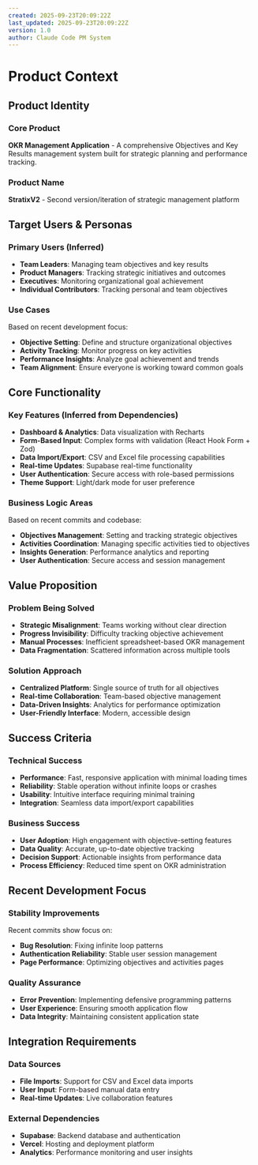 ```yaml
---
created: 2025-09-23T20:09:22Z
last_updated: 2025-09-23T20:09:22Z
version: 1.0
author: Claude Code PM System
---
```


# Product Context

## Product Identity

### Core Product
**OKR Management Application** - A comprehensive Objectives and Key Results management system built for strategic planning and performance tracking.

### Product Name
**StratixV2** - Second version/iteration of strategic management platform

## Target Users & Personas

### Primary Users (Inferred)
- **Team Leaders**: Managing team objectives and key results
- **Product Managers**: Tracking strategic initiatives and outcomes
- **Executives**: Monitoring organizational goal achievement
- **Individual Contributors**: Tracking personal and team objectives

### Use Cases
Based on recent development focus:
- **Objective Setting**: Define and structure organizational objectives
- **Activity Tracking**: Monitor progress on key activities
- **Performance Insights**: Analyze goal achievement and trends
- **Team Alignment**: Ensure everyone is working toward common goals

## Core Functionality

### Key Features (Inferred from Dependencies)
- **Dashboard & Analytics**: Data visualization with Recharts
- **Form-Based Input**: Complex forms with validation (React Hook Form + Zod)
- **Data Import/Export**: CSV and Excel file processing capabilities
- **Real-time Updates**: Supabase real-time functionality
- **User Authentication**: Secure access with role-based permissions
- **Theme Support**: Light/dark mode for user preference

### Business Logic Areas
Based on recent commits and codebase:
- **Objectives Management**: Setting and tracking strategic objectives
- **Activities Coordination**: Managing specific activities tied to objectives
- **Insights Generation**: Performance analytics and reporting
- **User Authentication**: Secure access and session management

## Value Proposition

### Problem Being Solved
- **Strategic Misalignment**: Teams working without clear direction
- **Progress Invisibility**: Difficulty tracking objective achievement
- **Manual Processes**: Inefficient spreadsheet-based OKR management
- **Data Fragmentation**: Scattered information across multiple tools

### Solution Approach
- **Centralized Platform**: Single source of truth for all objectives
- **Real-time Collaboration**: Team-based objective management
- **Data-Driven Insights**: Analytics for performance optimization
- **User-Friendly Interface**: Modern, accessible design

## Success Criteria

### Technical Success
- **Performance**: Fast, responsive application with minimal loading times
- **Reliability**: Stable operation without infinite loops or crashes
- **Usability**: Intuitive interface requiring minimal training
- **Integration**: Seamless data import/export capabilities

### Business Success
- **User Adoption**: High engagement with objective-setting features
- **Data Quality**: Accurate, up-to-date objective tracking
- **Decision Support**: Actionable insights from performance data
- **Process Efficiency**: Reduced time spent on OKR administration

## Recent Development Focus

### Stability Improvements
Recent commits show focus on:
- **Bug Resolution**: Fixing infinite loop patterns
- **Authentication Reliability**: Stable user session management
- **Page Performance**: Optimizing objectives and activities pages

### Quality Assurance
- **Error Prevention**: Implementing defensive programming patterns
- **User Experience**: Ensuring smooth application flow
- **Data Integrity**: Maintaining consistent application state

## Integration Requirements

### Data Sources
- **File Imports**: Support for CSV and Excel data imports
- **User Input**: Form-based manual data entry
- **Real-time Updates**: Live collaboration features

### External Dependencies
- **Supabase**: Backend database and authentication
- **Vercel**: Hosting and deployment platform
- **Analytics**: Performance monitoring and user insights